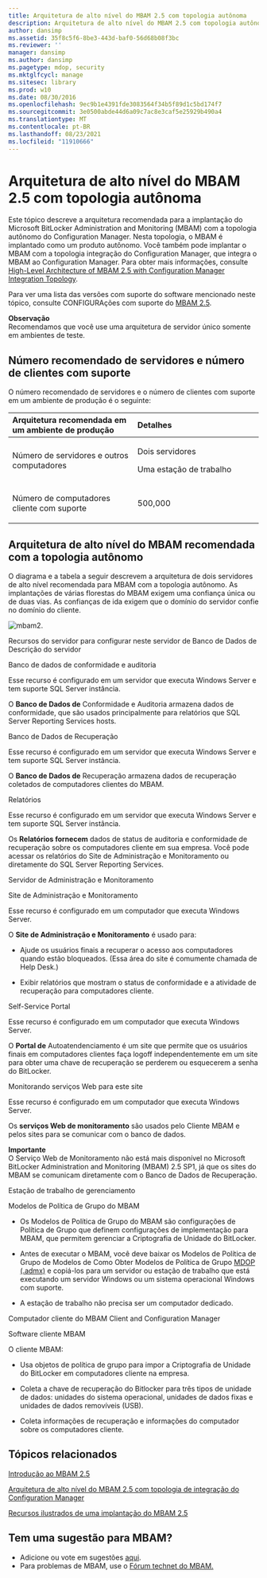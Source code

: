 ```yaml
---
title: Arquitetura de alto nível do MBAM 2.5 com topologia autônoma
description: Arquitetura de alto nível do MBAM 2.5 com topologia autônoma
author: dansimp
ms.assetid: 35f8c5f6-8be3-443d-baf0-56d68b08f3bc
ms.reviewer: ''
manager: dansimp
ms.author: dansimp
ms.pagetype: mdop, security
ms.mktglfcycl: manage
ms.sitesec: library
ms.prod: w10
ms.date: 08/30/2016
ms.openlocfilehash: 9ec9b1e4391fde3083564f34b5f89d1c5bd174f7
ms.sourcegitcommit: 3e0500abde44d6a09c7ac8e3caf5e25929b490a4
ms.translationtype: MT
ms.contentlocale: pt-BR
ms.lasthandoff: 08/23/2021
ms.locfileid: "11910666"
---
```

# <a name="high-level-architecture-of-mbam-25-with-stand-alone-topology"></a>Arquitetura de alto nível do MBAM 2.5 com topologia autônoma


Este tópico descreve a arquitetura recomendada para a implantação do Microsoft BitLocker Administration and Monitoring (MBAM) com a topologia autônomo do Configuration Manager. Nesta topologia, o MBAM é implantado como um produto autônomo. Você também pode implantar o MBAM com a topologia integração do Configuration Manager, que integra o MBAM ao Configuration Manager. Para obter mais informações, consulte [High-Level Architecture of MBAM 2.5 with Configuration Manager Integration Topology](high-level-architecture-of-mbam-25-with-configuration-manager-integration-topology.md).

Para ver uma lista das versões com suporte do software mencionado neste tópico, consulte CONFIGURAções com suporte do [MBAM 2.5](mbam-25-supported-configurations.md).

**Observação**  
Recomendamos que você use uma arquitetura de servidor único somente em ambientes de teste.

 

## <a name="recommended-number-of-servers-and-supported-number-of-clients"></a>Número recomendado de servidores e número de clientes com suporte


O número recomendado de servidores e o número de clientes com suporte em um ambiente de produção é o seguinte:

<table>
<colgroup>
<col width="50%" />
<col width="50%" />
</colgroup>
<thead>
<tr class="header">
<th align="left">Arquitetura recomendada em um ambiente de produção</th>
<th align="left">Detalhes</th>
</tr>
</thead>
<tbody>
<tr class="odd">
<td align="left"><p>Número de servidores e outros computadores</p></td>
<td align="left"><p>Dois servidores</p>
<p>Uma estação de trabalho</p></td>
</tr>
<tr class="even">
<td align="left"><p>Número de computadores cliente com suporte</p></td>
<td align="left"><p>500,000</p></td>
</tr>
</tbody>
</table>

 

## <a name="recommended-mbam-high-level-architecture-with-the-stand-alone-topology"></a>Arquitetura de alto nível do MBAM recomendada com a topologia autônomo


O diagrama e a tabela a seguir descrevem a arquitetura de dois servidores de alto nível recomendada para MBAM com a topologia autônomo. As implantações de várias florestas do MBAM exigem uma confiança única ou de duas vias. As confianças de ida exigem que o domínio do servidor confie no domínio do cliente.

![mbam2.](images/mbam2-5-2servers.png)

Recursos do servidor para configurar neste servidor de Banco de Dados de Descrição do servidor

Banco de dados de conformidade e auditoria

Esse recurso é configurado em um servidor que executa Windows Server e tem suporte SQL Server instância.

O **Banco de Dados de** Conformidade e Auditoria armazena dados de conformidade, que são usados principalmente para relatórios que SQL Server Reporting Services hosts.

Banco de Dados de Recuperação

Esse recurso é configurado em um servidor que executa Windows Server e tem suporte SQL Server instância.

O **Banco de Dados de** Recuperação armazena dados de recuperação coletados de computadores clientes do MBAM.

Relatórios

Esse recurso é configurado em um servidor que executa Windows Server e tem suporte SQL Server instância.

Os **Relatórios fornecem** dados de status de auditoria e conformidade de recuperação sobre os computadores cliente em sua empresa. Você pode acessar os relatórios do Site de Administração e Monitoramento ou diretamente do SQL Server Reporting Services.

Servidor de Administração e Monitoramento

Site de Administração e Monitoramento

Esse recurso é configurado em um computador que executa Windows Server.

O **Site de Administração e Monitoramento** é usado para:

-   Ajude os usuários finais a recuperar o acesso aos computadores quando estão bloqueados. (Essa área do site é comumente chamada de Help Desk.)

-   Exibir relatórios que mostram o status de conformidade e a atividade de recuperação para computadores cliente.

Self-Service Portal

Esse recurso é configurado em um computador que executa Windows Server.

O **Portal de** Autoatendenciamento é um site que permite que os usuários finais em computadores clientes faça logoff independentemente em um site para obter uma chave de recuperação se perderem ou esquecerem a senha do BitLocker.

Monitorando serviços Web para este site

Esse recurso é configurado em um computador que executa Windows Server.

Os **serviços Web de monitoramento** são usados pelo Cliente MBAM e pelos sites para se comunicar com o banco de dados.

**Importante**  
O Serviço Web de Monitoramento não está mais disponível no Microsoft BitLocker Administration and Monitoring (MBAM) 2.5 SP1, já que os sites do MBAM se comunicam diretamente com o Banco de Dados de Recuperação.

 

Estação de trabalho de gerenciamento

Modelos de Política de Grupo do MBAM

-   Os Modelos de Política de Grupo do MBAM são configurações de Política de Grupo que definem configurações de implementação para MBAM, que permitem gerenciar a Criptografia de Unidade do BitLocker.

-   Antes de executar o MBAM, você deve baixar os Modelos de Política de Grupo de Modelos de Como Obter Modelos de Política de Grupo [MDOP (.admx)](https://go.microsoft.com/fwlink/p/?LinkId=393941) e copiá-los para um servidor ou estação de trabalho que está executando um servidor Windows ou um sistema operacional Windows com suporte.

-   A estação de trabalho não precisa ser um computador dedicado.

Computador cliente do MBAM Client and Configuration Manager

Software cliente MBAM

O cliente MBAM:

-   Usa objetos de política de grupo para impor a Criptografia de Unidade do BitLocker em computadores cliente na empresa.

-   Coleta a chave de recuperação do Bitlocker para três tipos de unidade de dados: unidades do sistema operacional, unidades de dados fixas e unidades de dados removíveis (USB).

-   Coleta informações de recuperação e informações do computador sobre os computadores cliente.



## <a name="related-topics"></a>Tópicos relacionados


[Introdução ao MBAM 2.5](getting-started-with-mbam-25.md)

[Arquitetura de alto nível do MBAM 2.5 com topologia de integração do Configuration Manager](high-level-architecture-of-mbam-25-with-configuration-manager-integration-topology.md)

[Recursos ilustrados de uma implantação do MBAM 2.5](illustrated-features-of-an-mbam-25-deployment.md)

 

## <a name="got-a-suggestion-for-mbam"></a>Tem uma sugestão para MBAM?
- Adicione ou vote em sugestões [aqui](http://mbam.uservoice.com/forums/268571-microsoft-bitlocker-administration-and-monitoring). 
- Para problemas de MBAM, use o [Fórum technet do MBAM.](https://social.technet.microsoft.com/Forums/home?forum=mdopmbam) 





